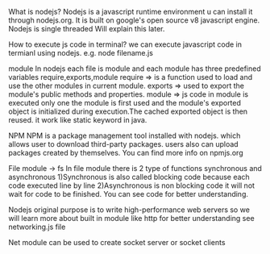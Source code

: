 What is nodejs?
Nodejs is a javascript runtime environment u can install it through nodejs.org. It is built on google's open source v8 javascript engine. Nodejs is single threaded Will explain this later.

How to execute js code in terminal?
we can execute javascript code in termianl using nodejs. e.g. node filename.js

module
In nodejs each file is module and each module has three predefined variables require,exports,module
require => is a function used to load and use the other modules in current module.
exports => used to export the module's public methods and properties.
module => js code in module is executed only one the module is first used and the module's exported object is initialized during execution.The cached exported object is then reused. it work like static keyword in java.

NPM
NPM is a package management tool installed with nodejs. which allows user to download third-party packages. users also can upload packages created by themselves. You can find more info on npmjs.org

File module -> fs
In file module there is 2 type of functions synchronous and asynchronous
1)Synchronous is also called blocking code because each code executed line by line
2)Asynchronous is non blocking code it will not wait for code to be finished.
You can see code for better understanding.

Nodejs original purpose is to write high-performance web servers so we will learn more about built in module like http
for better understanding see networking.js file

Net module can be used to create socket server or socket clients
